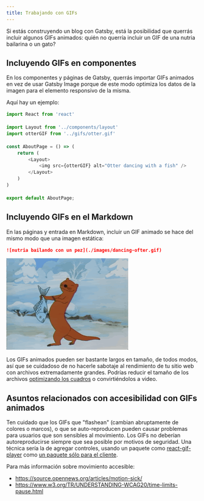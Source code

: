 ```yaml
---
title: Trabajando con GIFs
---
```


Si estás construyendo un blog con Gatsby, está la posibilidad que querrás incluir algunos GIFs animados: quién no querría incluir un GIF de una nutria bailarina o un gato?

## Incluyendo GIFs en componentes

En los componentes y páginas de Gatsby, querrás importar GIFs animados en vez de usar Gatsby Image porque de este modo optimiza los datos de la imagen para el elemento responsivo de la misma.

Aquí hay un ejemplo:

```jsx:title=pages/about.js
import React from 'react'

import Layout from '../components/layout'
import otterGIF from '../gifs/otter.gif'

const AboutPage = () => (
    return (
        <Layout>
            <img src={otterGIF} alt="Otter dancing with a fish" />
        </Layout>
    )
)

export default AboutPage;
```

## Incluyendo GIFs en el Markdown

En las páginas y entrada en Markdown, incluir un GIF animado se hace del mismo modo que una imagen estática:

```markdown
![nutria bailando con un pez](./images/dancing-ofter.gif)
```

![nutria bailando con un pez](./images/dancing-otter.gif)

Los GIFs animados pueden ser bastante largos en tamaño, de todos modos, así que se cuidadoso de no hacerle sabotaje al rendimiento de tu sitio web con archivos extremadamente grandes. Podrías reducir el tamaño de los archivos [optimizando los cuadros](https://skylilies.livejournal.com/244378.html) o convirtiéndolos a video.

## Asuntos relacionados con accesibilidad con GIFs animados

Ten cuidado que los GIFs que "flashean" (cambian abruptamente de colores o marcos), o que se auto-reproducen pueden causar problemas para usuarios que son sensibles al movimiento. Los GIFs no deberían autoreproducirse siempre que sea posible por motivos de seguridad. Una técnica sería la de agregar controles, usando un paquete como [react-gif-player](https://www.npmjs.com/package/react-gif-player) como [un paquete sólo para el cliente](/docs/using-client-side-only-packages/).

Para más información sobre movimiento accesible:

- https://source.opennews.org/articles/motion-sick/
- https://www.w3.org/TR/UNDERSTANDING-WCAG20/time-limits-pause.html
